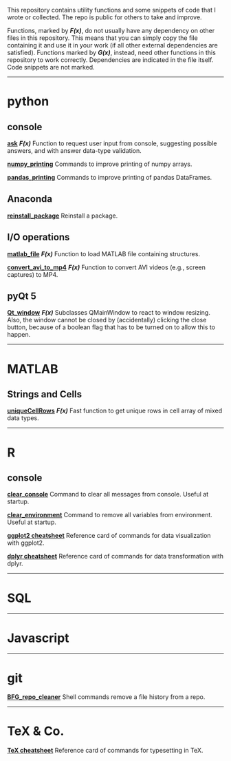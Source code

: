 This repository contains utility functions and some snippets of code that I wrote or collected. The repo is public for others to take and improve.

Functions, marked by _**F(x)**_, do not usually have any dependency on other files in this repository. This means that you can simply copy the file containing it and use it in your work (if all other external dependencies are satisfied). Functions marked by _**G(x)**_, instead, need other functions in this repository to work correctly. Dependencies are indicated in the file itself. Code snippets are not marked.

---

# python

## console
**[ask](python/console/ask.py)** _**F(x)**_ Function to request user input from console, suggesting possible answers, and with answer data-type validation.

**[numpy_printing](python/console/numpy_printing.py)** Commands to improve printing of numpy arrays.

**[pandas_printing](python/console/pandas_printing.py)** Commands to improve printing of pandas DataFrames.

## Anaconda
**[reinstall_package](python/anaconda/reinstall_package.txt)** Reinstall a package.



## I/O operations
**[matlab_file](python/IO_operations/matlab_file.py)** _**F(x)**_ Function to load MATLAB file containing structures.

**[convert_avi_to_mp4](python/IO_operations/convert_avi_to_mp4.py)** _**F(x)**_ Function to convert AVI videos (e.g., screen captures) to MP4.


## pyQt 5
**[Qt_window](python/pyQt/Qt_window.py)** _**F(x)**_ Subclasses QMainWindow to react to window resizing. Also, the window cannot be closed by (accidentally) clicking the close button, because of a boolean flag that has to be turned on to allow this to happen.


---

# MATLAB

## Strings and Cells
**[uniqueCellRows](MATLAB/strings_and_cells/uniqueCellRows.m)** _**F(x)**_ Fast function to get unique rows in cell array of mixed data types.


---

# R
## console
**[clear_console](R/console/clear_console.txt)** Command to clear all messages from console. Useful at startup.

**[clear_environment](R/console/clear_environment.txt)** Command to remove all variables from environment. Useful at startup.

**[ggplot2 cheatsheet](reference_cards/ggplot2.pdf)** Reference card of commands for data visualization with ggplot2.

**[dplyr cheatsheet](reference_cards/dplyr.pdf)** Reference card of commands for data transformation with dplyr.



---
# SQL

---
# Javascript

---
# git
**[BFG_repo_cleaner](git/BFG_repo_cleaner.txt)** Shell commands remove a file history from a repo.

---
# TeX & Co.

**[TeX cheatsheet](reference_cards/TeX.pdf)** Reference card of commands for typesetting in TeX.
